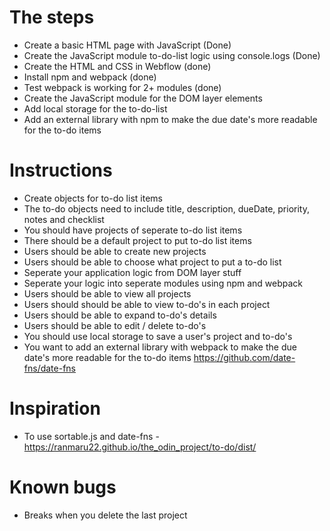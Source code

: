 # The steps
- Create a basic HTML page with JavaScript (Done)
- Create the JavaScript module to-do-list logic using console.logs (Done)
- Create the HTML and CSS in Webflow (done)
- Install npm and webpack (done)
- Test webpack is working for 2+ modules (done)
- Create the JavaScript module for the DOM layer elements 
- Add local storage for the to-do-list 
- Add an external library with npm to make the due date's more readable for the to-do items

# Instructions
- Create objects for to-do list items
- The to-do objects need to include title, description, dueDate, priority, notes and checklist
- You should have projects of seperate to-do list items
- There should be a default project to put to-do list items
- Users should be able to create new projects
- Users should be able to choose what project to put a to-do list 
- Seperate your application logic from DOM layer stuff
- Seperate your logic into seperate modules using npm and webpack 
- Users should be able to view all projects
- Users should should be able to view to-do's in each project
- Users should be able to expand to-do's details
- Users should be able to edit / delete to-do's
- You should use local storage to save a user's project and to-do's 
- You want to add an external library with webpack to make the due date's more readable for the to-do items https://github.com/date-fns/date-fns

# Inspiration
- To use sortable.js and date-fns - https://ranmaru22.github.io/the_odin_project/to-do/dist/

# Known bugs
- Breaks when you delete the last project
